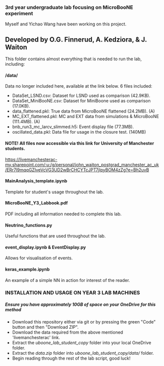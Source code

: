 ### 3rd year undergraduate lab focusing on MicroBooNE experiment

Myself and Yichao Wang have been working on this project.
## Developed by O.G. Finnerud, A. Kedziora, & J. Waiton

This folder contains almost everything that is needed to run the lab, including:

#### /data/
Data no longer included here, available at the link below.
6 files included:
- DataSet_LSND.csv: Dataset for LSND used as comparison (42.9KB).
- DataSet_MiniBooNE.csv: Dataset for MiniBoone used as comparison (17.0KB).
- data_flattened.pkl: True data from MicroBooNE flattened (24.2MB). (A)
- MC_EXT_flattened.pkl: MC and EXT data from simulations & MicroBooNE (111.4MB). (A)
- bnb_run3_mc_larcv_slimmed.h5: Event display file (77.3MB).
- oscillated_data.pkl: Data file for usage in the closure test. (140MB)

#### NOTE! All files now accessible via this link for University of Manchester students.
https://livemanchesterac-my.sharepoint.com/:u:/g/personal/john_waiton_postgrad_manchester_ac_uk/ERr7l9mqqGZIveVcVG3UD2wBrCHCYTcJPT7jIpyBOM4zZg?e=Bh2uvB



#### MainAnalysis_template.ipynb
Template for student's usage throughout the lab.

#### MicroBooNE_Y3_Labbook.pdf
PDF including all information needed to complete this lab.


#### Neutrino_functions.py
Useful functions that are used throughout the lab.


#### event_display.ipynb & EventDisplay.py
Allows for visualisation of events.

#### keras_example.ipynb
An example of a simple NN in action for interest of the reader.

### INSTALLATION AND USAGE ON YEAR 3 LAB MACHINES

##### Ensure you have approximately 10GB of space on your OneDrive for this method

- Download this repository either via git or by pressing the green "Code" button and then "Download ZIP".
- Download the data required from the above mentioned 'livemanchesterac' link. 
- Extract the *uboone_lab_student_copy* folder into your local OneDrive folder.
- Extract the *data.zip* folder into *uboone_lab_student_copy/data/* folder.
- Begin reading through the rest of the lab script, good luck!

